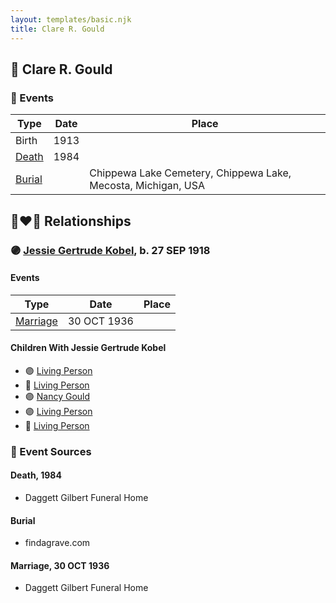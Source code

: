 ```yaml
---
layout: templates/basic.njk
title: Clare R. Gould
---
```

## 🔵 Clare R. Gould

### 📆 Events

Type | Date | Place
------ | ------ | ------
Birth | 1913 |
[Death](#event-79d89e4e-d07c-4e46-bcaf-601878d35e8a) | 1984 |
[Burial](#event-ba7bc3b6-cf40-4dc5-af7b-8e85b8571998) |  | Chippewa Lake Cemetery, Chippewa Lake, Mecosta, Michigan, USA

## 👩‍❤️‍👨 Relationships

### 🟣 [Jessie Gertrude Kobel](/people/9/95617946), b. 27 SEP 1918

#### Events

Type | Date | Place
------ | ------ | ------
[Marriage](#event-29c309ab-8871-4f96-9533-46c877213cf4) | 30 OCT 1936 |
#### Children With Jessie Gertrude Kobel
* 🟣 [Living Person](/people/3/33132669)
* 🔵 [Living Person](/people/5/53259826)
* 🟣 [Nancy Gould](/people/9/97367694)
* 🟣 [Living Person](/people/8/89432224)
* 🔵 [Living Person](/people/7/70072800)
### 📰 Event Sources

#### <a id="event-79d89e4e-d07c-4e46-bcaf-601878d35e8a"></a> Death, 1984
* Daggett Gilbert Funeral Home

#### <a id="event-ba7bc3b6-cf40-4dc5-af7b-8e85b8571998"></a> Burial
* findagrave.com

#### <a id="event-29c309ab-8871-4f96-9533-46c877213cf4"></a> Marriage, 30 OCT 1936
* Daggett Gilbert Funeral Home